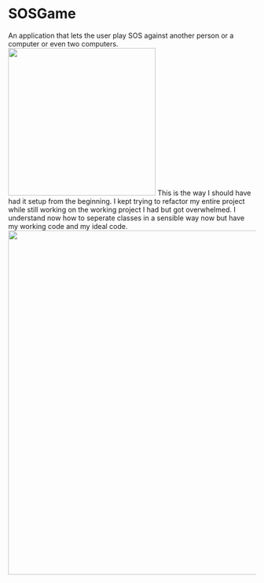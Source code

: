 # SOSGame
An application that lets the user play SOS against another person or a computer or even two computers.
<img src="https://github.com/user-attachments/assets/c6ef7701-2478-46df-8199-919fec2c2da3" width="300">
This is the way I should have had it setup from the beginning. I kept trying to refactor my entire project while still working on the working project I had but got overwhelmed. I understand now how to seperate classes in a sensible way now but have my working code and my ideal code.
<img src="https://github.com/user-attachments/assets/5bebc205-138f-41db-b394-8abb6c0dd27b" width="700">
